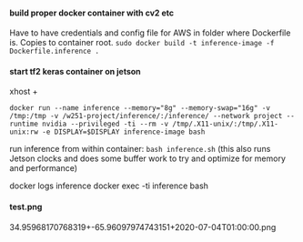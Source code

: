 


#### build proper docker container with cv2 etc
Have to have credentials and config file for AWS in folder where Dockerfile is.  Copies to container root.
`sudo docker build -t inference-image -f Dockerfile.inference .`


#### start tf2 keras container on jetson
xhost +

```docker run --name inference --memory="8g" --memory-swap="16g" -v /tmp:/tmp -v /w251-project/inference/:/inference/ --network project --runtime nvidia --privileged -ti --rm -v /tmp/.X11-unix/:/tmp/.X11-unix:rw -e DISPLAY=$DISPLAY inference-image bash```

run inference from within container: `bash inference.sh` (this also runs Jetson clocks and does some buffer work to try and optimize for memory and performance)




docker logs inference
docker exec -ti inference bash



#### test.png
34.95968170768319+-65.96097974743151+2020-07-04T01:00:00.png
